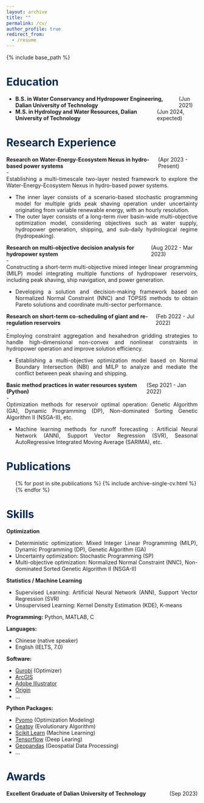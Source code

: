 ```yaml
---
layout: archive
title: ""
permalink: /cv/
author_profile: true
redirect_from:
  - /resume
---
```


{% include base_path %}

<h1 style="color: #082949;">Education</h1>

- <div class="container" style="display: flex; justify-content: space-between;">
      <div><b>B.S. in Water Conservancy and Hydropower Engineering, Dalian University of Technology</b></div>
      <div>(Jun 2021)</div>
      </div>

- <div class="container" style="display: flex; justify-content: space-between;">
      <div><b>M.S. in Hydrology and Water Resources, Dalian University of Technology</b></div>
      <div>(Jun 2024, expected)</div>
      </div>

<h1 style="color: #082949;">Research Experience</h1>

<div class="container" style="display: flex; justify-content: space-between;">
    <div><b>Research on Water-Energy-Ecosystem Nexus in hydro-based power systems</b></div>
    <div>(Apr 2023 - Present)</div>
    </div>
- <div style="text-align: justify;">
  Establishing a multi-timescale two-layer nested framework to explore the Water-Energy-Ecosystem Nexus in hydro-based power systems.
  </div>

- <div style="text-align: justify;">
  The inner layer consists of a scenario-based stochastic programming model for multiple grids peak shaving operation under uncertainty originating from variable renewable energy, with an hourly resolution.
  </div>

- <div style="text-align: justify;">
  The outer layer consists of a long-term river basin-wide multi-objective optimization model, considering objectives such as water supply, hydropower generation, shipping, and sub-daily hydrological regime (hydropeaking).
  </div>

<div class="container" style="display: flex; justify-content: space-between;">
    <div><b>Research on multi-objective decision analysis for hydropower system</b></div>
    <div>(Aug 2022 - Mar 2023)</div>
    </div>
- <div style="text-align: justify;">
  Constructing a short-term multi-objective mixed integer linear programming (MILP) model integrating multiple functions of hydropower reservoirs, including peak shaving, ship navigation, and power generation.
  </div>

- <div style="text-align: justify;">
  Developing a solution and decision-making framework based on Normalized Normal Constraint (NNC) and TOPSIS methods to obtain Pareto solutions and coordinate multi-sector performance.
  </div>

<div class="container" style="display: flex; justify-content: space-between;">
    <div><b>Research on short-term co-scheduling of giant and re-regulation reservoirs</b></div>
    <div>(Feb 2022 - Jul 2022)</div>
    </div>
- <div style="text-align: justify;">
  Employing constraint aggregation and hexahedron gridding strategies to handle high-dimensional non-convex and nonlinear constraints in hydropower operation and improve solution efficiency.
  </div>

- <div style="text-align: justify;">
  Establishing a multi-objective optimization model based on Normal Boundary Intersection (NBI) and MILP to analyze and mediate the conflict between peak shaving and shipping.
  </div>

<div class="container" style="display: flex; justify-content: space-between;">
    <div><b>Basic method practices in water resources system (Python)</b></div>
    <div>(Sep 2021 - Jan 2022)</div>
    </div>
- <div style="text-align: justify;">
  Optimization methods for reservoir optimal operation: Genetic Algorithm (GA), Dynamic Programming (DP), Non-dominated Sorting Genetic Algorithm II (NSGA-II), etc.
  </div>

- <div style="text-align: justify;">
  Machine learning methods for runoff forecasting : Artificial Neural Network (ANN), Support Vector Regression (SVR), Seasonal AutoRegressive Integrated Moving Average (SARIMA), etc.
  </div>



<h1 style="color: #082949;">Publications</h1>

  <ul>{% for post in site.publications %}
    {% include archive-single-cv.html %}
  {% endfor %}</ul>



<h1 style="color: #082949;">Skills</h1>

<div class="container" style="display: flex; justify-content: space-between;">
    <div><b>Optimization</b></div>
    </div>

- <div style="text-align: justify;">
  Deterministic optimization: Mixed Integer Linear Programming (MILP), Dynamic Programming (DP), Genetic Algorithm (GA)
  </div>

- <div style="text-align: justify;">
  Uncertainty optimization: Stochastic Programming (SP)
  </div>

- <div style="text-align: justify;">
  Multi-objective optimization: Normalized Normal Constraint (NNC), Non-dominated Sorted Genetic Algorithm II (NSGA-II)
  </div>

<div class="container" style="display: flex; justify-content: space-between;">
    <div><b>Statistics / Machine Learning</b></div>
    </div>

- <div style="text-align: justify;">
  Supervised Learning: Artificial Neural Network (ANN), Support Vector Regression (SVR)
  </div>

- <div style="text-align: justify;">
  Unsupervised Learning: Kernel Density Estimation (KDE), K-means
  </div>

**Programming:** Python, MATLAB, C

**Languages:**

- Chinese (native speaker)
- English (IELTS, 7.0)

**Software:** 

- [Gurobi](https://www.gurobi.com/) (Optimizer)
- [ArcGIS](https://www.esri.com/en-us/home) 
- [Adobe Illustrator](https://www.adobe.com/)
- [Origin](https://www.originlab.com/)
- ...

**Python Packages:**

- [Pyomo](http://www.pyomo.org/) (Optimization Modeling)
- [Geatpy](https://github.com/geatpy-dev/geatpy) (Evolutionary Algorithm)
- [Scikit Learn](https://scikit-learn.org/stable/index.html) (Machine Learning)
- [Tensorflow](https://www.tensorflow.org/) (Deep Learing)
- [Geopandas](https://geopandas.org/en/stable/) (Geospatial Data Processing)
- ...



<h1 style="color: #082949;">Awards</h1>

<div class="container" style="display: flex; justify-content: space-between;">
    <div><b>Excellent Graduate of Dalian University of Technology</b></div>
    <div>(Sep 2023)</div>
    </div>





